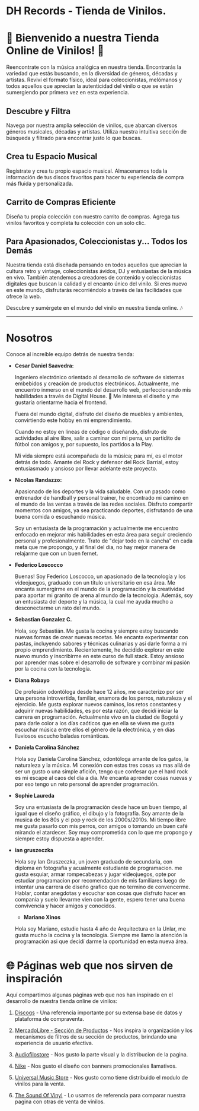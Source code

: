 # DH Records - Tienda de Vinilos.

# 🎵 Bienvenido a nuestra Tienda Online de Vinilos! 🎵

Reencontrate con la música analógica en nuestra tienda. Encontrarás la variedad que estás buscando, en la diversidad de géneros, décadas y artistas. Reviví el formato físico, ideal para coleccionistas, melómanos y todos aquellos que aprecian la autenticidad del vinilo o que se están sumergiendo por primera vez en esta experiencia.

## Descubre y Filtra

Navega por nuestra amplia selección de vinilos, que abarcan diversos géneros musicales, décadas y artistas. Utiliza nuestra intuitiva sección de búsqueda y filtrado para encontrar justo lo que buscas.

## Crea tu Espacio Musical

Regístrate y crea tu propio espacio musical. Almacenamos toda la información de tus discos favoritos para hacer tu experiencia de compra más fluida y personalizada.

## Carrito de Compras Eficiente

Diseña tu propia colección con nuestro carrito de compras. Agrega tus vinilos favoritos y completa tu colección con un solo clic.

## Para Apasionados, Coleccionistas y... Todos los Demás

Nuestra tienda está diseñada pensando en todos aquellos que aprecian la cultura retro y vintage, coleccionistas ávidos, DJ y entusiastas de la música en vivo. También atendemos a creadores de contenido y coleccionistas digitales que buscan la calidad y el encanto único del vinilo. Si eres nuevo en este mundo, disfrutarás recorriéndolo a través de las facilidades que ofrece la web.

Descubre y sumérgete en el mundo del vinilo en nuestra tienda online. 🎶

---

# Nosotros

Conoce al increíble equipo detrás de nuestra tienda:

- **Cesar Daniel Saavedra:**

  Ingeniero electrónico orientado al desarrollo de software de sistemas embebidos y creación de productos electrónicos. Actualmente, me encuentro inmerso en el mundo del desarrollo web, perfeccionando mis habilidades a través de Digital House. 💪 Me interesa el diseño y me gustaría orientarme hacia el frontend.

  Fuera del mundo digital, disfruto del diseño de muebles y ambientes, convirtiendo este hobby en mi emprendimiento.

  Cuando no estoy en líneas de código o diseñando, disfruto de actividades al aire libre, salir a caminar con mi perra, un partidito de fútbol con amigos y, por supuesto, los partidos a la Play.

  Mi vida siempre está acompañada de la música; para mí, es el motor detrás de todo. Amante del Rock y defensor del Rock Barrial, estoy entusiasmado y ansioso por llevar adelante este proyecto.

- **Nicolas Randazzo:**
  
  Apasionado de los deportes y la vida saludable. Con un pasado como entrenador de handball y personal trainer, he encontrado mi camino en el mundo de las ventas a través de las redes sociales. Disfruto compartir momentos con amigos, ya sea practicando deportes, disfrutando de una buena comida o escuchando música.
  
  Soy un entusiasta de la programación y actualmente me encuentro enfocado en mejorar mis habilidades en esta área para seguir creciendo personal y profesionalmente. Trato de "dejar todo en la cancha" en cada meta que me propongo, y al final del dia, no hay mejor manera de relajarme que con un buen fernet.

- **Federico Loscocco**

  Buenas! Soy Federico Loscocco, un apasionado de la tecnología y los videojuegos, graduado con un título universitario en esa área. Me encanta sumergirme en el mundo de la programación y la creatividad para aportar mi granito de arena al mundo de la tecnologia. Además, soy un entusiasta del deporte y la música, la cual me ayuda mucho a desconectarme un rato del mundo.

- **Sebastian Gonzalez C.**

  Hola, soy Sebastián. Me gusta la cocina y siempre estoy buscando nuevas formas de crear nuevas recetas. Me encanta experimentar con pastas, incluyendo sabores y técnicas culinarias y así darle forma a mi propio emprendimiento. 
  Recientemente, he decidido explorar en este nuevo mundo y inscribirme en este curso de full stack. Estoy ansioso por aprender mas sobre el desarrollo de software y combinar mi pasión por la cocina con la tecnología. 

- **Diana Robayo**

  De profesión odontóloga desde hace 12 años, me caracterizo por ser una persona introvertida, familiar, enamora de los perros, naturaleza y el ejercicio. Me gusta explorar nuevos caminos, los retos constantes y adquirir nuevas habilidades, es por esta razón, que decidí iniciar la carrera en programación.
  Actualmente vivo en la ciudad de Bogotá y para darle color a los días caóticos que en ella se viven me gusta escuchar música entre ellos el género de la electrónica, y en días lluviosos escucho baladas románticas. 

- **Daniela Carolina Sánchez**

  Hola soy Daniela Carolina Sánchez, odontóloga amante de los gatos, la naturaleza y la música. Mi conexión con estas tres cosas va mas allá de ser un gusto o una simple afición, tengo que confesar que el hard rock es mi escape al caos del día a día. Me encanta aprender cosas nuevas y por eso tengo un reto personal de aprender programación.

- **Sophie Laureda**

  Soy una entusiasta de la programación desde hace un buen tiempo, al igual que el diseño gráfico, el dibujo y la fotografía. Soy amante de la musica de los 80s y el pop y rock de los 2000s/2010s. Mi tiempo libre me gusta pasarlo con mis perros, con amigos o tomando un buen café mirando el atardecer. Soy muy comprometida con lo que me propongo y siempre estoy dispuesta a aprender. 

- **ian gruszeczka**

  Hola soy Ian Gruszeczka, un joven graduado de secundaria, con diploma en fotografia y acualmente estudiante de programacion.
  me gusta esquiar, armar rompecabezas y jugar videojuegos, opte por estudiar programacion por recomendacion de mis familiares luego de intentar  una carrera de diseño grafico que no termino de convencerme.
  Hablar, contar anegdotas y escuchar son cosas que disfruto hacer en compania y suelo llevarme vien con la gente, espero tener una buena convivencia y hacer amigos y conocidos.

  - **Mariano Xinos**

  Hola soy Mariano, estudie hasta 4 año de Arquitectura en la Unlar, me gusta mucho la cocina y la tecnología. Siempre me llamo la atención la programación asi que decidí darme la oportunidad en esta nueva área.
  

# 🌐 Páginas web que nos sirven de inspiración

  Aquí compartimos algunas páginas web que nos han inspirado en el desarrollo de nuestra tienda online de vinilos:

1. [Discogs](https://www.discogs.com/) - Una referencia importante por su extensa base de datos y plataforma de compraventa.

2. [MercadoLibre - Sección de Productos](https://listado.mercadolibre.com.ar/discos-de-vinilo-nuevos#D[A:discos%20de%20vinilo%20nuevos]) - Nos inspira la organización y los mecanismos de filtros de su sección de productos, brindando una experiencia de usuario efectiva.

3. [Audiofilostore](https://www.audiofilostore.com) - Nos gusto la parte visual y la distribucion de la pagina.

4. [Nike](https://www.nike.com.ar/?gad_source=1&gclid=CjwKCAiAt5euBhB9EiwAdkXWOzoya7vdjhL0SvBMEAECPaMrjLN49ShY5tUmQ6Nhd1It9iZXHl0ZyRoCKq0QAvD_BwE) - Nos gusto el diseño con banners promocionales llamativos.

5. [Universal Music Store](https://universalmusicstore.com.co/collections/vinil) - Nos gusto como tiene distribuido el modulo de vinilos para la venta.

6. [The Sound Of Vinyl](https://thesoundofvinyl.com) - Lo usamos de referencia para comparar nuestra pagina con otras de venta de vinilos.
